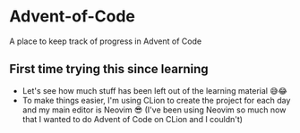 # Advent-of-Code
A place to keep track of progress in Advent of Code

## First time trying this since learning
- Let's see how much stuff has been left out of the learning material 😅😂
- To make things easier, I'm using CLion to create the project for each day and my main editor is Neovim 😎
  (I've been using Neovim so much now that I wanted to do Advent of Code on CLion and I couldn't) 
